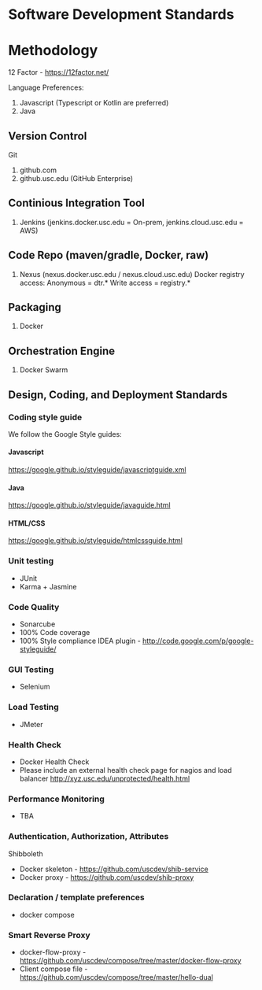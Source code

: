 # Software Development Standards

# Methodology
12 Factor - https://12factor.net/

Language Preferences:
1. Javascript (Typescript or Kotlin are preferred)
2. Java

## Version Control
Git
1. github.com
2. github.usc.edu (GitHub Enterprise)

## Continious Integration Tool
1. Jenkins (jenkins.docker.usc.edu = On-prem, jenkins.cloud.usc.edu = AWS)

## Code Repo (maven/gradle, Docker, raw)
1. Nexus (nexus.docker.usc.edu / nexus.cloud.usc.edu)
Docker registry access: Anonymous = dtr.*   Write access = registry.*

## Packaging
1. Docker

## Orchestration Engine
1. Docker Swarm

## Design, Coding, and Deployment Standards

### Coding style guide
We follow the Google Style guides:
#### Javascript
https://google.github.io/styleguide/javascriptguide.xml
#### Java
https://google.github.io/styleguide/javaguide.html
#### HTML/CSS
https://google.github.io/styleguide/htmlcssguide.html

### Unit testing
- JUnit
- Karma + Jasmine

### Code Quality
- Sonarcube
- 100% Code coverage
- 100% Style compliance
IDEA plugin - http://code.google.com/p/google-styleguide/

### GUI Testing
- Selenium

### Load Testing
- JMeter

### Health Check
- Docker Health Check
- Please include an external health check page for nagios and load balancer http://xyz.usc.edu/unprotected/health.html

### Performance Monitoring
- TBA

### Authentication, Authorization, Attributes
Shibboleth
- Docker skeleton - https://github.com/uscdev/shib-service
- Docker proxy - https://github.com/uscdev/shib-proxy

### Declaration / template preferences
- docker compose

### Smart Reverse Proxy
- docker-flow-proxy - https://github.com/uscdev/compose/tree/master/docker-flow-proxy
- Client compose file - https://github.com/uscdev/compose/tree/master/hello-dual
